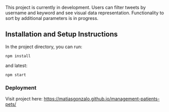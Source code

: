 This project is currently in development. Users can filter tweets by username and keyword and see visual data representation. Functionality to sort by additional parameters is in progress.

## Installation and Setup  Instructions

In the project directory, you can run:

`npm install`

and latest:

`npm start`

### Deployment

Visit project here: https://matiasgonzalo.github.io/management-patients-pets/
